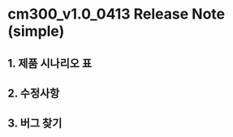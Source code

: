 <!--
***********************************
*** 1. Company : cozmos         ***
*** 2. Edit_date : 2022-04-18   ***
*** 3. Editer : JHLee           ***
***********************************
-->


# cm300_v1.0_0413 Release Note (simple)

## 1. 제품 시나리오 표


## 2. 수정사항


## 3. 버그 찾기
